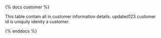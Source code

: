 {% docs customer %}

This table contain all in customer information details. updated123 customer id is uniquily idenity a customer.

{% enddocs %}